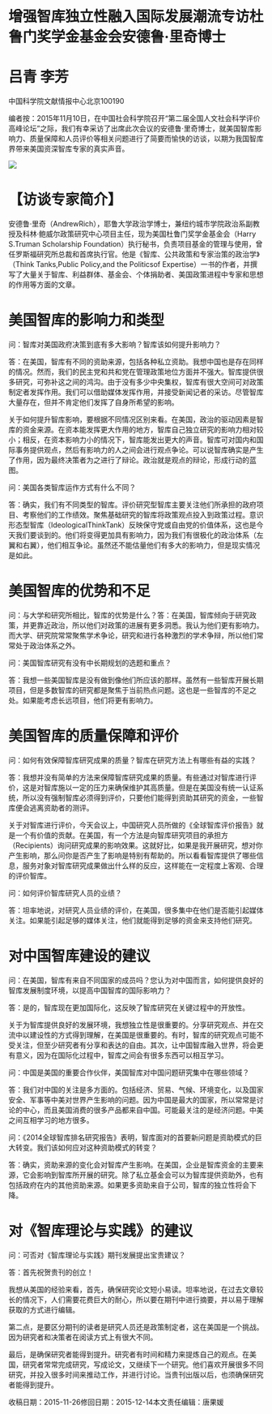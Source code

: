 # 增强智库独立性融入国际发展潮流专访杜鲁门奖学金基金会安德鲁·里奇博士

# 吕青 李芳

中国科学院文献情报中心北京100190

编者按：2015年11月10日，在中国社会科学院召开“第二届全国人文社会科学评价高峰论坛”之际，我们有幸采访了出席此次会议的安德鲁·里奇博士，就美国智库影响力、质量保障和人员评价等相关问题进行了简要而愉快的访谈，以期为我国智库界带来美国资深智库专家的真实声音。

![](images/59db4eea51ed3ad887d0ca3109f8f6e593e6188c036adf13d20a9a5ccddc9ede.jpg)

# 【访谈专家简介】

安德鲁·里奇（AndrewRich），耶鲁大学政治学博士，兼纽约城市学院政治系副教授及科林·鲍威尔政策研究中心项目主任，现为美国杜鲁门奖学金基金会（Harry S.Truman Scholarship Foundation）执行秘书，负责项目基金的管理与使用，曾任罗斯福研究所总裁和首席执行官。他是《智库、公共政策和专家治策的政治学》（Think Tanks,Public Policy,and the Politicsof Expertise）一书的作者，并撰写了大量关于智库、利益群体、基金会、个体捐助者、美国政策进程中专家和思想的作用等方面的文章。

# 美国智库的影响力和类型

问：智库对美国政府决策到底有多大影响？智库该如何提升影响力？

答：在美国，智库有不同的资助来源，包括各种私立资助。我想中国也是存在同样的情况。然而，我们的民主党和共和党在管理政策地位方面并不强大。智库提供很多研究，可弥补这之间的鸿沟。由于没有多少中央集权，智库有很大空间可对政策制定者发挥作用。我们可以借助媒体发挥作用，并接受新闻记者的采访。尽管智库大量存在，但并不肯定他们发挥了自身所希望的影响。

关于如何提升智库影响，要根据不同情况区别来看。在美国，政治的驱动因素是智库的资金来源。在资本能发挥更大作用的地方，智库自己独立研究的影响力相对较小；相反，在资本影响力小的情况下，智库能发出更大的声音。智库可对国内和国际事务提供观点，然后有影响力的人之间会进行观点争论。可以说智库确实是产生了作用，因为最终决策者为之进行了辩论。政治就是观点的辩论，形成行动的蓝图。

问：美国各类智库运作方式有什么不同？

答：确实，我们有不同类型的智库。评价研究型智库主要关注他们所承担的政府项目、考察他们的工作绩效。聚焦基础研究的智库将政策观点投入到政策过程。意识形态型智库（IdeologicalThinkTank）反映保守党或自由党的价值体系，这也是今天我们要谈到的。他们将变得更加具有影响力，因为我们有很极化的政治体系（左翼和右翼），他们相互争论。虽然还不能估量他们有多大的影响力，但是现实情况是如此。

# 美国智库的优势和不足

问：与大学和研究所相比，智库的优势是什么？答：在美国，智库倾向于研究政策，并更靠近政治，所以他们对政策的进展有更多洞悉。我认为他们更有影响力。而大学、研究院常常聚焦学术争论，研究和进行各种激烈的学术争辩，所以他们常常处于政治体系之外。

问：美国智库研究有没有中长期规划的选题和重点？

答：我想一些美国智库是没有做到像他们所应该的那样。虽然有一些智库开展长期项目，但是多数智库的研究都是聚焦于当前热点问题。这也是一些智库的不足之处。如果能考虑长远项目，他们将更有影响力。

# 美国智库的质量保障和评价

问：如何有效保障智库研究成果的质量？智库在研究方法上有哪些有益的实践？

答：我想并没有简单的方法来保障智库研究成果的质量。有些通过对智库进行评价，这是对智库施以一定的压力来确保维护其高质量。但是在美国没有统一认证系统，所以没有强制智库必须得到评价，只要他们能得到资助其研究的资金，一些智库便会逃离资助者的测评。

关于对智库进行评价，今天会议上，中国研究人员所做的《全球智库评价报告》就是一个有价值的贡献。在美国，有一个方法是向智库研究项目的承担方（Recipients）询问研究成果的影响效果。这就好比，如果是我开展研究，想对你产生影响，那么问你是否产生了影响是特别有帮助的。所以看看智库提供了哪些信息，服务对象对智库研究成果做出什么样的反应，这样能在一定程度上客观、合理的评价智库。

问：如何评价智库研究人员的业绩？

答：坦率地说，对研究人员业绩的评价，在美国，很多集中在他们是否能引起媒体关注。如果能引起足够的媒体关注，他们就能得到足够的资金来支持他们研究。

# 对中国智库建设的建议

问：在美国，智库有来自不同国家的成员吗？您认为对中国而言，如何提供良好的智库发展制度环境，以提高中国智库的国际影响力？

答：是的，智库现在更加国际化，这反映了智库研究在关键过程中的开放性。

关于为智库提供良好的发展环境，我想独立性是很重要的。分享研究观点、并在交流中以建设性的方式得到理解，在美国是很重要的。有时，智库的研究观点可能不受关注，但至少研究者有分享和表达的自由。其次，让中国智库融入世界，将会更有意义，因为在国际化过程中，智库之间会有很多东西可以相互学习。

问：中国是美国的重要合作伙伴，美国智库对中国问题研究集中在哪些领域？

答：我们对中国的关注是多方面的。包括经济、贸易、气候、环境变化，以及国家安全、军事等中美对世界产生影响的问题。因为中国是最大的国家，所以常常是讨论的中心，而且美国消费的很多产品都来自中国。可能最关注的是经济问题。中美之间互相学习的地方很多。

问：《2014全球智库排名研究报告》表明，智库面对的首要新问题是资助模式的巨大转变。我们该如何应对这种资助模式的转变？

答：确实，资助来源的变化会对智库产生影响。在美国，企业是智库资金的主要来源，它会影响到智库所开展的研究。除了私立基金会可以为智库提供资助外，也有包括政府在内的其他资助来源。如果更多资助来自于公司，智库的独立性将会下降。

# 对《智库理论与实践》的建议

问：可否对《智库理论与实践》期刊发展提出宝贵建议？

答：首先祝贺贵刊的创立！

我想从美国的经验来看，首先，确保研究论文短小易读。坦率地说，在过去文章较长的情况下，人们需要花费巨大的耐心，所以要在期刊中进行摘要，并以易于理解获取的方式进行编辑。

第二点，是要区分期刊的读者是研究人员还是政策制定者，这在美国是一个挑战。因为研究者和决策者在阅读方式上有很大不同。

最后，是确保研究者能得到提升。研究者有时间和精力来提炼自己的观点。在美国，研究者常常完成研究，写成论文，又继续下一个研究。他们喜欢开展很多不同研究，并投入很多时间来推动工作，并进行讨论。当贵刊出版以后，也须确保研究者能得到提升。

收稿日期：2015-11-26修回日期：2015-12-14本文责任编辑：唐果媛